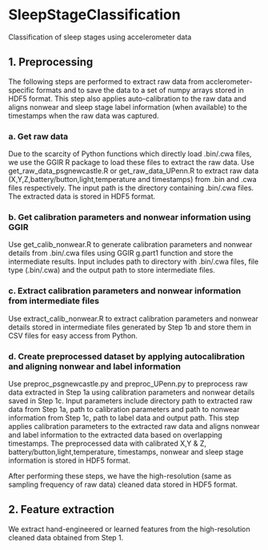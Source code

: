 # SleepStageClassification
Classification of sleep stages using accelerometer data

## 1. Preprocessing
The following steps are performed to extract raw data from acclerometer-specific formats and to save the data to a set of numpy arrays stored in HDF5 format. This step also applies auto-calibration to the raw data and aligns nonwear and sleep stage label information (when available) to the timestamps when the raw data was captured.
### a. Get raw data
Due to the scarcity of Python functions which directly load .bin/.cwa files, we use the GGIR R package to load these files to extract the raw data. Use get_raw_data_psgnewcastle.R or get_raw_data_UPenn.R to extract raw data (X,Y,Z,battery/button,light,temperature and timestamps) from .bin and .cwa files respectively. The input path is the directory containing .bin/.cwa files. The extracted data is stored in HDF5 format.

### b. Get calibration parameters and nonwear information using GGIR
Use get_calib_nonwear.R to generate calibration parameters and nonwear details from .bin/.cwa files using GGIR g.part1 function and store the intermediate results. Input includes path to directory with .bin/.cwa files, file type (.bin/.cwa) and the output path to store intermediate files.

### c. Extract calibration parameters and nonwear information from intermediate files
Use extract_calib_nonwear.R to extract calibration parameters and nonwear details stored in intermediate files generated by Step 1b and store them in CSV files for easy access from Python.

### d. Create preprocessed dataset by applying autocalibration and aligning nonwear and label information
Use preproc_psgnewcastle.py and preproc_UPenn.py to preprocess raw data extracted in Step 1a using calibration parameters and nonwear details saved in Step 1c. Input parameters include directory path to extracted raw data from Step 1a, path to calibration parameters and path to nonwear information from Step 1c, path to label data and output path. This step applies calibration parameters to the extracted raw data and aligns nonwear and label information to the extracted data based on overlapping timestamps. The preprocessed data with calibrated X,Y & Z, battery/button,light,temperature, timestamps, nonwear and sleep stage information is stored in HDF5 format.

After performing these steps, we have the high-resolution (same as sampling frequency of raw data) cleaned data stored in HDF5 format. 

## 2. Feature extraction
We extract hand-engineered or learned features from the high-resolution cleaned data obtained from Step 1.
